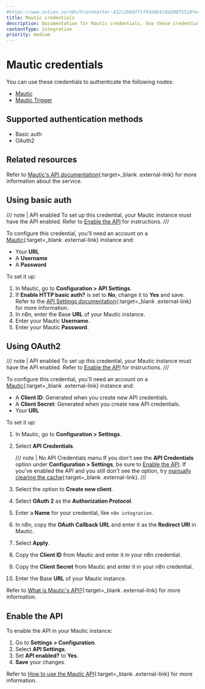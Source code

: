 ```yaml
---
#https://www.notion.so/n8n/Frontmatter-432c2b8dff1f43d4b1c8d20075510fe4
title: Mautic credentials
description: Documentation for Mautic credentials. Use these credentials to authenticate Mautic in n8n, a workflow automation platform.
contentType: integration
priority: medium
---
```


# Mautic credentials

You can use these credentials to authenticate the following nodes:

- [Mautic](/integrations/builtin/app-nodes/n8n-nodes-base.mautic/)
- [Mautic Trigger](/integrations/builtin/trigger-nodes/n8n-nodes-base.mautictrigger/)

## Supported authentication methods

- Basic auth
- OAuth2

## Related resources

Refer to [Mautic's API documentation](https://developer.mautic.org/#rest-api){:target=_blank .external-link} for more information about the service.

## Using basic auth

/// note | API enabled
To set up this credential, your Mautic instance must have the API enabled. Refer to [Enable the API](#enable-the-api) for instructions.
///

To configure this credential, you'll need an account on a [Mautic](https://www.mautic.org/){:target=_blank .external-link} instance and:

- Your **URL**
- A **Username**
- A **Password**

To set it up:

1. In Mautic, go to **Configuration > API Settings**.
2. If **Enable HTTP basic auth?** is set to **No**, change it to **Yes** and save. Refer to the [API Settings documentation](https://docs.mautic.org/en/5.x/configuration/settings.html#api-settings){:target=_blank .external-link} for more information.
1. In n8n, enter the Base **URL** of your Mautic instance.
2. Enter your Mautic **Username**.
3. Enter your Mautic **Password**.

## Using OAuth2

/// note | API enabled
To set up this credential, your Mautic instance must have the API enabled. Refer to [Enable the API](#enable-the-api) for instructions.
///

To configure this credential, you'll need an account on a [Mautic](https://www.mautic.org/){:target=_blank .external-link} instance and:

- A **Client ID**: Generated when you create new API credentials.
- A **Client Secret**: Generated when you create new API credentials.
- Your **URL**

To set it up:

1. In Mautic, go to **Configuration > Settings**.
2. Select **API Credentials**.

    /// note | No API Credentials menu
    If you don't see the **API Credentials** option under **Configuration > Settings**, be sure to [Enable the API](#enable-the-api). If you've enabled the API and you still don't see the option, try [manually clearing the cache](https://forum.mautic.org/t/cant-find-api-credentials-menu/10689){:target=_blank .external-link}.
    ///

2. Select the option to **Create new client**.
3. Select **OAuth 2** as the **Authorization Protocol**.
4. Enter a **Name** for your credential, like `n8n integration`.
5. In n8n, copy the **OAuth Callback URL** and enter it as the **Redirect URI** in Mautic.
6. Select **Apply**.
7. Copy the **Client ID** from Mautic and enter it in your n8n credential.
8. Copy the **Client Secret** from Mautic and enter it in your n8n credential.
9. Enter the Base **URL** of your Mautic instance.

Refer to [What is Mautic's API?](https://kb.mautic.org/article/what-is-mautic-039%3bs-api.html#mcetoc_1g7n1bgoo0){:target=_blank .external-link} for more information.

## Enable the API

To enable the API in your Mautic instance:

1. Go to **Settings > Configuration**.
2. Select **API Settings**.
3. Set **API enabled?** to **Yes**.
4. **Save** your changes.

Refer to [How to use the Mautic API](https://kb.mautic.org/article/what-is-mautic-039;s-api.html){:target=_blank .external-link} for more information.
